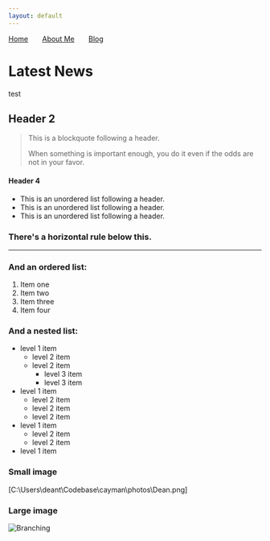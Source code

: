 ```yaml
---
layout: default
---
```


[Home](./index.html)&emsp;&emsp;[About Me](./another-page.html)&emsp;&emsp;[Blog](./another-page.html)

# Latest News

test


## Header 2

> This is a blockquote following a header.
>
> When something is important enough, you do it even if the odds are not in your favor.



#### Header 4

*   This is an unordered list following a header.
*   This is an unordered list following a header.
*   This is an unordered list following a header.


### There's a horizontal rule below this.

* * *


### And an ordered list:

1.  Item one
1.  Item two
1.  Item three
1.  Item four

### And a nested list:

- level 1 item
  - level 2 item
  - level 2 item
    - level 3 item
    - level 3 item
- level 1 item
  - level 2 item
  - level 2 item
  - level 2 item
- level 1 item
  - level 2 item
  - level 2 item
- level 1 item

### Small image

[C:\Users\deant\Codebase\cayman\photos\Dean.png]

### Large image

![Branching](https://guides.github.com/activities/hello-world/branching.png)

